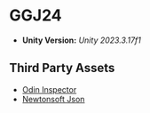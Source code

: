 # GGJ24
- **Unity Version:** *Unity 2023.3.17f1*

## Third Party Assets
- [Odin Inspector](https://assetstore.unity.com/packages/tools/utilities/odin-inspector-and-serializer-89041)
- [Newtonsoft Json](https://docs.unity3d.com/Packages/com.unity.nuget.newtonsoft-json@2.0/manual/index.html)

